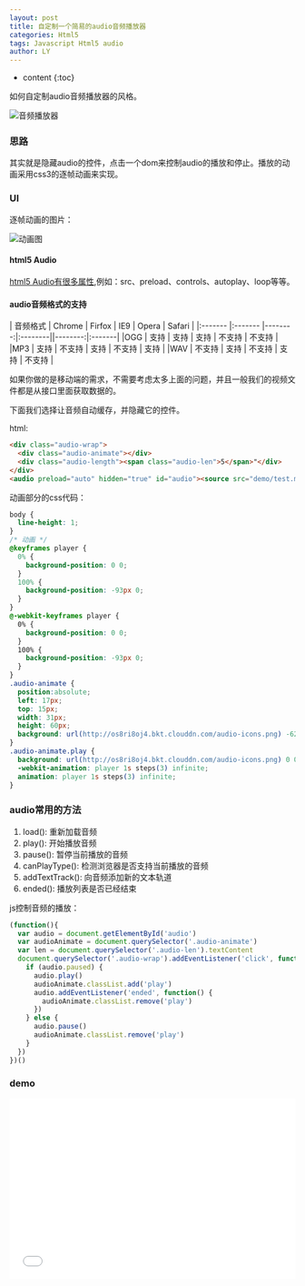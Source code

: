 ```yaml
---
layout: post
title: 自定制一个简易的audio音频播放器
categories: Html5
tags: Javascript Html5 audio
author: LY
---
```


* content
{:toc}

如何自定制audio音频播放器的风格。  

![音频播放器](http://os8ri8oj4.bkt.clouddn.com/audio-demo.png)












### 思路

其实就是隐藏audio的控件，点击一个dom来控制audio的播放和停止。播放的动画采用css3的逐帧动画来实现。

### UI

逐帧动画的图片：

![动画图](http://os8ri8oj4.bkt.clouddn.com/audio-icons.png)

#### html5 Audio

[html5 Audio有很多属性](https://developer.mozilla.org/zh-CN/docs/Web/Guide/HTML/Using_HTML5_audio_and_video),例如：src、preload、controls、autoplay、loop等等。

#### audio音频格式的支持

| 音频格式 | Chrome |  Firfox |  IE9  |  Opera  |   Safari   |
|:------- |:------- |--------:|:--------||--------:|:-------|
|OGG      |  支持   |  支持   |  支持   |   不支持   |  不支持  | 
|MP3      |  支持   |  不支持   |  支持   |   不支持   |  支持  |
|WAV      |  不支持   |  支持   |  不支持   |   支持   |  不支持  | 


如果你做的是移动端的需求，不需要考虑太多上面的问题，并且一般我们的视频文件都是从接口里面获取数据的。

下面我们选择让音频自动缓存，并隐藏它的控件。

html:
```html
<div class="audio-wrap">
  <div class="audio-animate"></div>
  <div class="audio-length"><span class="audio-len">5</span>"</div>
</div>
<audio preload="auto" hidden="true" id="audio"><source src="demo/test.mp3" type="audio/mpeg"></audio>
```

动画部分的css代码：
```css
body {
  line-height: 1;
}
/* 动画 */
@keyframes player {
  0% {
    background-position: 0 0;
  }
  100% {
    background-position: -93px 0;
  }
}
@-webkit-keyframes player {
  0% {
    background-position: 0 0;
  }
  100% {
    background-position: -93px 0;
  }
}
.audio-animate {
  position:absolute;
  left: 17px;
  top: 15px;
  width: 31px;
  height: 60px;
  background: url(http://os8ri8oj4.bkt.clouddn.com/audio-icons.png) -62px 0 no-repeat;
}
.audio-animate.play {
  background: url(http://os8ri8oj4.bkt.clouddn.com/audio-icons.png) 0 0 no-repeat;
  -webkit-animation: player 1s steps(3) infinite;
  animation: player 1s steps(3) infinite;
}
```

### audio常用的方法

1. load(): 重新加载音频
2. play(): 开始播放音频
3. pause(): 暂停当前播放的音频
4. canPlayType(): 检测浏览器是否支持当前播放的音频
5. addTextTrack(): 向音频添加新的文本轨道
6. ended(): 播放列表是否已经结束

js控制音频的播放：

```js
(function(){
  var audio = document.getElementById('audio')
  var audioAnimate = document.querySelector('.audio-animate')
  var len = document.querySelector('.audio-len').textContent
  document.querySelector('.audio-wrap').addEventListener('click', function() {
    if (audio.paused) {
      audio.play()
      audioAnimate.classList.add('play')
      audio.addEventListener('ended', function() {
        audioAnimate.classList.remove('play')
      })
    } else {
      audio.pause()
      audioAnimate.classList.remove('play')
    }
  })
})()
```

### demo

<iframe height='317' scrolling='no' src='//codepen.io/liu_yan/embed/QgBgzz/?height=317&theme-id=dark&default-tab=result&embed-version=2' frameborder='no' allowtransparency='true' allowfullscreen='true' style='width: 100%;'>See the Pen <a href='https://codepen.io/liu_yan/pen/QgBgzz/'>test</a> by liu_yan (<a href='http://codepen.io/liu_yan'>@liu_yan</a>) on <a href='http://codepen.io'>CodePen</a>.
</iframe>

